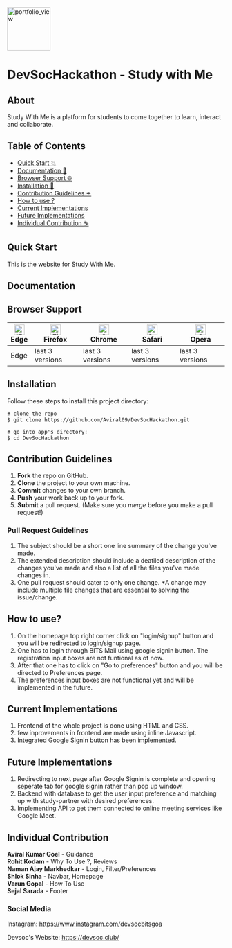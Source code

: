<img width="100" alt="portfolio_view" src="https://devsoc.club/assets/img/logo.png">

# DevSocHackathon - Study with Me

## About
Study With Me is a platform for students to come together to learn, interact and collaborate.

## Table of Contents
- [Quick Start :boom:](#quick-start)
- [Documentation 🧾](#documentation)
- [Browser Support 🌐](#browser-support)
- [Installation 🐣](#installation)
- [Contribution Guidelines ✒](#contribution-guidelines)
- [How to use ?](#how-to-use)
- [Current Implementations](#current-implementations)
- [Future Implementations](#future-implementations)
- [Individual Contribution ☕](#individual-contribution)

## Quick Start
This is the website for Study With Me.

## Documentation

## Browser Support
| [<img src="https://raw.githubusercontent.com/alrra/browser-logos/master/src/edge/edge_48x48.png" alt="IE / Edge" width="24px" height="24px" />](http://godban.github.io/browsers-support-badges/)</br>Edge | [<img src="https://raw.githubusercontent.com/alrra/browser-logos/master/src/firefox/firefox_48x48.png" alt="Firefox" width="24px" height="24px" />](http://godban.github.io/browsers-support-badges/)</br>Firefox | [<img src="https://raw.githubusercontent.com/alrra/browser-logos/master/src/chrome/chrome_48x48.png" alt="Chrome" width="24px" height="24px" />](http://godban.github.io/browsers-support-badges/)</br>Chrome | [<img src="https://raw.githubusercontent.com/alrra/browser-logos/master/src/safari/safari_48x48.png" alt="Safari" width="24px" height="24px" />](http://godban.github.io/browsers-support-badges/)</br>Safari | [<img src="https://raw.githubusercontent.com/alrra/browser-logos/master/src/opera/opera_48x48.png" alt="Opera" width="24px" height="24px" />](http://godban.github.io/browsers-support-badges/)</br>Opera |
| --- | --- | --- | --- | --- |
| Edge | last 3 versions | last 3 versions | last 3 versions | last 3 versions |

## Installation

Follow these steps to install this project directory:

```
# clone the repo
$ git clone https://github.com/Aviral09/DevSocHackathon.git

# go into app's directory:
$ cd DevSocHackathon

```

## Contribution Guidelines
1. **Fork** the repo on GitHub.
2. **Clone** the project to your own machine.
3. **Commit** changes to your own branch.
4. **Push** your work back up to your fork.
5. **Submit** a pull request.
(Make sure you *merge* before you make a pull request!)

### Pull Request Guidelines
1. The subject should be a short one line summary of the change you've made.
2. The extended description should include a deatiled description of the changes you've made and also a list of all the files you've made changes in.
3. One pull request should cater to only one change. *A change may include multiple file changes that are essential to solving the issue/change.

## How to use?
1. On the homepage top right corner click on "login/signup" button and you will be redirected to login/signup page.
2. One has to login through BITS Mail using google signin button. The registration input boxes are not funtional as of now.
3. After that one has to click on "Go to preferences" button and you will be directed to Preferences page.
4. The preferences input boxes are not functional yet and will be implemented in the future.

## Current Implementations
1. Frontend of the whole project is done using HTML and CSS.
2. few inprovements in frontend are made using inline Javascript.
3. Integrated Google Signin button has been implemented.

## Future Implementations
1. Redirecting to next page after Google Signin is complete and opening seperate tab for google signin rather than pop up window.
2. Backend with database to get the user input preference and matching up with study-partner with desired preferences.
3. Implementing API to get them connected to online meeting services like Google Meet. 

## Individual Contribution
**Aviral Kumar Goel** - Guidance<br />
**Rohit Kodam** - Why To Use ?, Reviews<br />
**Naman Ajay Markhedkar** - Login, Filter/Preferences<br />
**Shlok Sinha** - Navbar, Homepage<br />
**Varun Gopal** - How To Use<br />
**Sejal Sarada** - Footer

### Social Media

Instagram: <https://www.instagram.com/devsocbitsgoa>

Devsoc's Website: <https://devsoc.club/>
